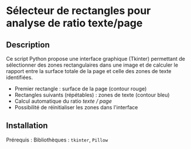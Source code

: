 # Sélecteur de rectangles pour analyse de ratio texte/page

## Description
Ce script Python propose une interface graphique (Tkinter) permettant de sélectionner des zones rectangulaires dans une image et de calculer le rapport entre la surface totale de la page et celle des zones de texte identifiées.

- Premier rectangle : surface de la page (contour rouge)  
- Rectangles suivants (répétables) : zones de texte (contour bleu)
- Calcul automatique du ratio *texte / page*
- Possibilité de réinitialiser les zones dans l'interface

## Installation
Prérequis : 
Bibliothèques : `tkinter`, `Pillow`
